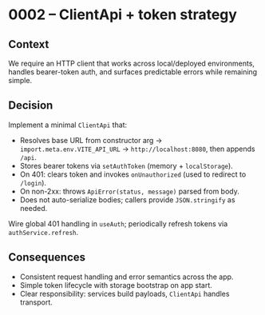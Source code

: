 # 0002 – ClientApi + token strategy

## Context

We require an HTTP client that works across local/deployed environments, handles bearer-token auth, and surfaces predictable errors while remaining simple.

## Decision

Implement a minimal `ClientApi` that:

- Resolves base URL from constructor arg → `import.meta.env.VITE_API_URL` → `http://localhost:8080`, then appends `/api`.
- Stores bearer tokens via `setAuthToken` (memory + `localStorage`).
- On 401: clears token and invokes `onUnauthorized` (used to redirect to `/login`).
- On non-2xx: throws `ApiError(status, message)` parsed from body.
- Does not auto-serialize bodies; callers provide `JSON.stringify` as needed.

Wire global 401 handling in `useAuth`; periodically refresh tokens via `authService.refresh`.

## Consequences

- Consistent request handling and error semantics across the app.
- Simple token lifecycle with storage bootstrap on app start.
- Clear responsibility: services build payloads, `ClientApi` handles transport.
